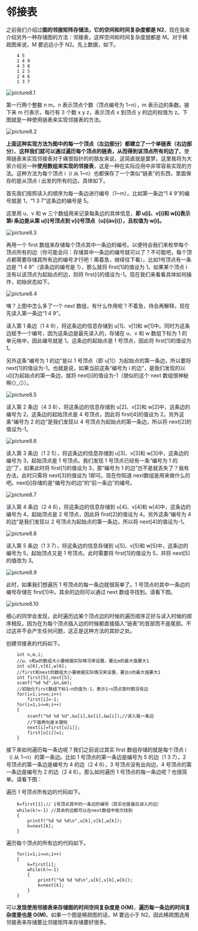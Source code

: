 # 邻接表

之前我们介绍过**图的邻接矩阵存储法，它的空间和时间复杂度都是 N2**，现在我来介绍另外一种存储图的方法：邻接表，这样空间和时间复杂度就都是 M。对于稀疏图来说，M 要远远小于 N2。先上数据，如下。

```
    4 5
    1 4 9
    4 3 8
    1 2 5
    2 4 6
    1 3 7
```

![picture8.1](邻接表总结.assets/8.1.png)

第一行两个整数 n m。n 表示顶点个数（顶点编号为 1~n），m 表示边的条数。接下来 m 行表示，每行有 3 个数 x y z，表示顶点 x 到顶点 y 的边的权值为 z。下图就是一种使用链表来实现邻接表的方法。

![picture8.2](邻接表总结.assets/8.2.png)

**上面这种实现方法为图中的每一个顶点（左边部分）都建立了一个单链表（右边部分）**。**这样我们就可以通过遍历每个顶点的链表，从而得到该顶点所有的边了**。使用链表来实现邻接表对于痛恨指针的的朋友来说，这简直就是噩梦。这里我将为大家介绍另一种**使用数组来实现的邻接表**，这是一种在实际应用中非常容易实现的方法。这种方法为每个顶点 i（i 从 1~n）也都保存了一个类似“链表”的东西，里面保存的是从顶点 i 出发的所有的边，具体如下。

首先我们按照读入的顺序为每一条边进行编号（1~m）。比如第一条边“1 4 9”的编号就是 1，“1 3 7”这条边的编号是 5。

这里用 u、v 和 w 三个数组用来记录每条边的具体信息，**即 u[i]、v[i]和 w[i]表示 第i 条边是从第 u[i]号顶点到 v[i]号顶点（u[i]àv[i]），且权值为 w[i]。**

![picture8.3](邻接表总结.assets/8.3.png)

再用一个 first 数组来存储每个顶点其中一条边的编号。以便待会我们来枚举每个顶点所有的边（你可能会问：存储其中一条边的编号就可以了？不可能吧，每个顶点都需要存储其所有边的编号才行吧！甭着急，继续往下看）。比如1号顶点有一条边是 “1 4 9”（该条边的编号是 1），那么就将 first[1]的值设为 1。如果某个顶点 i 没有以该顶点为起始点的边，则将 first[i]的值设为-1。现在我们来看看具体如何操作，初始状态如下。

![picture8.4](邻接表总结.assets/8.4.png)

咦？上图中怎么多了一个 next 数组，有什么作用呢？不着急，待会再解释，现在先读入第一条边“1 4 9”。

读入第 1 条边（1 4 9），将这条边的信息存储到 u[1]、v[1]和 w[1]中。同时为这条边赋予一个编号，因为这条边是最先读入的，存储在 u、v 和 w 数组下标为 1 的单元格中，因此编号就是 1。这条边的起始点是 1 号顶点，因此将 first[1]的值设为 1。

另外这条“编号为 1 的边”是以 1 号顶点（即 u[1]）为起始点的第一条边，所以要将 next[1]的值设为-1。也就是说，如果当前这条“编号为 i 的边”，是我们发现的以 u[i]为起始点的第一条边，就将 next[i]的值设为-1（貌似的这个 next 数组很神秘啊⊙_⊙）。

![picture8.5](邻接表总结.assets/8.5.png)

读入第 2 条边（4 3 8），将这条边的信息存储到 u[2]、v[2]和 w[2]中，这条边的编号为 2。这条边的起始顶点是 4 号顶点，因此将 first[4]的值设为 2。另外这条“编号为 2 的边”是我们发现以 4 号顶点为起始点的第一条边，所以将 next[2]的值设为-1。

![picture8.6](邻接表总结.assets/8.6.png)

读入第 3 条边（1 2 5），将这条边的信息存储到 u[3]、v[3]和 w[3]中，这条边的编号为 3，起始顶点是 1 号顶点。我们发现 1 号顶点已经有一条“编号为 1 的边”了，如果此时将 first[1]的值设为 3，那“编号为 1 的边”岂不是就丢失了？我有办法，此时只需将 next[3]的值设为 1即可。现在你知道 next数组是用来做什么的吧。next[i]存储的是“编号为i的边”的“前一条边”的编号。

![picture8.7](邻接表总结.assets/8.7.png)

读入第 4 条边（2 4 6），将这条边的信息存储到 u[4]、v[4]和 w[4]中，这条边的编号为 4，起始顶点是 2 号顶点，因此将 first[2]的值设为 4。另外这条“编号为 4 的边”是我们发现以 2 号顶点为起始点的第一条边，所以将 next[4]的值设为-1。

![picture8.8](邻接表总结.assets/8.8.png)

读入第 5 条边（1 3 7），将这条边的信息存储到 u[5]、v[5]和 w[5]中，这条边的编号为 5，起始顶点又是 1 号顶点。此时需要将 first[1]的值设为 5，并将 next[5]的值改为 3。

![picture8.9](邻接表总结.assets/8.9.png)

此时，如果我们想遍历 1 号顶点的每一条边就很简单了。1 号顶点的其中一条边的编号存储在 first[1]中。其余的边则可以通过 next 数组寻找到。请看下图。

![picture8.10](邻接表总结.assets/8.10.png)

细心的同学会发现，此时遍历边某个顶点边的时候的遍历顺序正好与读入时候的顺序相反。因为在为每个顶点插入边的时候都直接插入“链表”的首部而不是尾部。不过这并不会产生任何问题，这正是这种方法的其妙之处。

创建邻接表的代码如下。

```
    int n,m,i;
    //u、v和w的数组大小要根据实际情况来设置，要比m的最大值要大1
    int u[6],v[6],w[6];
    //first和next的数组大小要根据实际情况来设置，要比n的最大值要大1
    int first[5],next[5];
    scanf("%d %d",&n,&m);
    //初始化first数组下标1~n的值为-1，表示1~n顶点暂时都没有边
    for(i=1;i<=n;i++)
        first[i]=-1;
    for(i=1;i<=m;i++)
    {
        scanf("%d %d %d",&u[i],&v[i],&w[i]);//读入每一条边
        //下面两句是关键啦
        next[i]=first[u[i]];
        first[u[i]]=i;
    }
```

接下来如何遍历每一条边呢？我们之前说过其实 first 数组存储的就是每个顶点 i（i 从 1~n）的第一条边。比如 1 号顶点的第一条边是编号为 5 的边（1 3 7），2 号顶点的第一条边是编号为 4 的边（2 4 6），3 号顶点没有出向边，4 号顶点的第一条边是编号为 2 的边（2 4 6）。那么如何遍历 1 号顶点的每一条边呢？也很简单。请看下图：

遍历 1 号顶点所有边的代码如下。

```
    k=first[1];// 1号顶点其中的一条边的编号（其实也是最后读入的边）
    while(k!=-1) //其余的边都可以在next数组中依次找到
    {
        printf("%d %d %d\n",u[k],v[k],w[k]);
        k=next[k];
    }
```

遍历每个顶点的所有边的代码如下。

```
    for(i=1;i<=n;i++)
    {
        k=first[i];
        while(k!=-1)
        {
            printf("%d %d %d\n",u[k],v[k],w[k]);
            k=next[k];
        }
    }
```

可以**发现使用邻接表来存储图的时间空间复杂度是 O(M)**，**遍历每一条边的时间复杂度是也是 O(M)**。如果一个图是稀疏图的话，M 要远小于 N2。因此稀疏图选用邻接表来存储要比邻接矩阵来存储要好很多。

